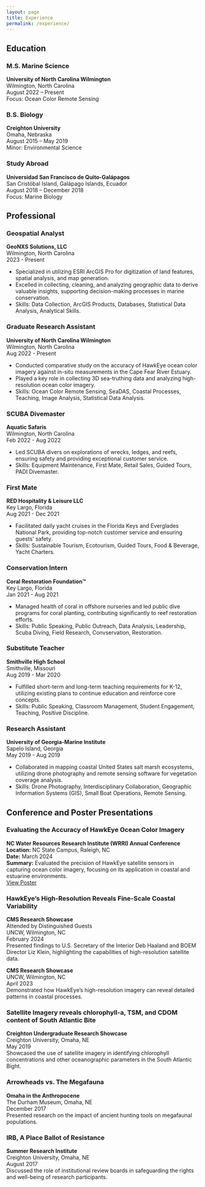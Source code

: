 ```yaml
---
layout: page
title: Experience
permalink: /experience/
---
```

## Education

### M.S. Marine Science
**University of North Carolina Wilmington**  
Wilmington, North Carolina  
August 2022 – Present   
Focus: Ocean Color Remote Sensing

### B.S. Biology
**Creighton University**  
Omaha, Nebraska  
August 2015 – May 2019  
Minor: Environmental Science

### Study Abroad
**Universidad San Francisco de Quito-Galápagos**   
San Cristóbal Island, Galápago Islands, Ecuador    
August 2018 – December 2018   
Focus: Marine Biology  

## Professional

### Geospatial Analyst
**GeoNXS Solutions, LLC**  
Wilmington, North Carolina  
2023 - Present  

- Specialized in utilizing ESRI ArcGIS Pro for digitization of land features, spatial analysis, and map generation.
- Excelled in collecting, cleaning, and analyzing geographic data to derive valuable insights, supporting decision-making processes in marine conservation.
- Skills: Data Collection, ArcGIS Products, Databases, Statistical Data Analysis, Analytical Skills.

### Graduate Research Assistant
**University of North Carolina Wilmington**  
Wilmington, North Carolina  
Aug 2022 - Present  

- Conducted comparative study on the accuracy of HawkEye ocean color imagery against in-situ measurements in the Cape Fear River Estuary.
- Played a key role in collecting 3D sea-truthing data and analyzing high-resolution ocean color imagery.
- Skills: Ocean Color Remote Sensing, SeaDAS, Coastal Processes, Teaching, Image Analysis, Statistical Data Analysis.

### SCUBA Divemaster
**Aquatic Safaris**  
Wilmington, North Carolina  
Feb 2022 - Aug 2022  

- Led SCUBA divers on explorations of wrecks, ledges, and reefs, ensuring safety and providing exceptional customer service.
- Skills: Equipment Maintenance, First Mate, Retail Sales, Guided Tours, PADI Divemaster.

### First Mate
**RED Hospitality & Leisure LLC**  
Key Largo, Florida  
Aug 2021 - Dec 2021  

- Facilitated daily yacht cruises in the Florida Keys and Everglades National Park, providing top-notch customer service and ensuring guests' safety.
- Skills: Sustainable Tourism, Ecotourism, Guided Tours, Food & Beverage, Yacht Charters.

### Conservation Intern
**Coral Restoration Foundation™**  
Key Largo, Florida  
Jan 2021 - Aug 2021  

- Managed health of coral in offshore nurseries and led public dive programs for coral planting, contributing significantly to reef restoration efforts.
- Skills: Public Speaking, Public Outreach, Data Analysis, Leadership, Scuba Diving, Field Research, Convservation, Restoration.

### Substitute Teacher
**Smithville High School**  
Smithville, Missouri  
Aug 2019 - Mar 2020  

- Fulfilled short-term and long-term teaching requirements for K-12, utilizing existing plans to continue education and reinforce core concepts.
- Skills: Public Speaking, Classroom Management, Student Engagement, Teaching, Positive Discipline.

### Research Assistant
**University of Georgia-Marine Institute**  
Sapelo Island, Georgia  
May 2019 - Aug 2019  

- Collaborated in mapping coastal United States salt marsh ecosystems, utilizing drone photography and remote sensing software for vegetation coverage analysis.
- Skills: Drone Photography, Interdisciplinary Collaboration, Geographic Information Systems (GIS), Small Boat Operations, Remote Sensing.

## Conference and Poster Presentations

### Evaluating the Accuracy of HawkEye Ocean Color Imagery
**NC Water Resources Research Institute (WRRI) Annual Conference**  
**Location:** NC State Campus, Raleigh, NC  
**Date:** March 2024  
**Summary:** Evaluated the precision of HawkEye satellite sensors in capturing ocean color imagery, focusing on its application in coastal and estuarine environments.  
[View Poster](https:/mitchtorkportfolio/assets/posters/WRRI_poster.pdf)

### HawkEye’s High-Resolution Reveals Fine-Scale Coastal Variability
**CMS Research Showcase**  
Attended by Distinguished Guests  
UNCW, Wilmington, NC  
February 2024  
Presented findings to U.S. Secretary of the Interior Deb Haaland and BOEM Director Liz Klein, highlighting the capabilities of high-resolution satellite data.

**CMS Research Showcase**  
UNCW, Wilmington, NC  
April 2023  
Demonstrated how HawkEye’s high-resolution imagery can reveal detailed patterns in coastal processes.

### Satellite Imagery reveals chlorophyll-a, TSM, and CDOM content of South Atlantic Bite
**Creighton Undergraduate Research Showcase**  
Creighton University, Omaha, NE  
May 2019  
Showcased the use of satellite imagery in identifying chlorophyll concentrations and other oceanographic parameters in the South Atlantic Bight.

### Arrowheads vs. The Megafauna
**Omaha in the Anthropocene**  
The Durham Museum, Omaha, NE  
December 2017  
Presented research on the impact of ancient hunting tools on megafaunal populations.

### IRB, A Place Ballot of Resistance
**Summer Research Institute**  
Creighton University, Omaha, NE  
August 2017  
Discussed the role of institutional review boards in safeguarding the rights and well-being of research participants.


